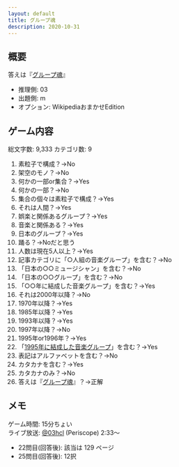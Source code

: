 ```yaml
---
layout: default
title: グループ魂
description: 2020-10-31
---
```


## 概要

答えは『[グループ魂](https://ja.wikipedia.org/wiki/%E3%82%B0%E3%83%AB%E3%83%BC%E3%83%97%E9%AD%82)』

- 推理側: 03
- 出題側: m
- オプション: WikipediaおまかせEdition

## ゲーム内容

総文字数: 9,333
カテゴリ数: 9

1. 素粒子で構成？→No
2. 架空のモノ？→No
3. 何かの一部or集合？→Yes
4. 何かの一部？→No
5. 集合の個々は素粒子で構成？→Yes
6. それは人間？→Yes
7. 娯楽と関係あるグループ？→Yes
8. 音楽と関係ある？→Yes
9. 日本のグループ？→Yes
10. 踊る？→Noだと思う
11. 人数は現在5人以上？→Yes
12. 記事カテゴリに「○人組の音楽グループ」を含む？→No
13. 「日本の○○ミュージシャン」を含む？→No
14. 「日本の○○グループ」を含む？→No
15. 「○○年に結成した音楽グループ」を含む？→Yes
16. それは2000年以降？→No
17. 1970年以降？→Yes
18. 1985年以降？→Yes
19. 1993年以降？→Yes
20. 1997年以降？→No
21. 1995年or1996年？→Yes
22. 「[1995年に結成した音楽グループ](https://ja.wikipedia.org/wiki/Category:1995%E5%B9%B4%E3%81%AB%E7%B5%90%E6%88%90%E3%81%97%E3%81%9F%E9%9F%B3%E6%A5%BD%E3%82%B0%E3%83%AB%E3%83%BC%E3%83%97)」を含む？→Yes
23. 表記はアルファベットを含む？→No
24. カタカナを含む？→Yes
25. カタカナのみ？→No
26. 答えは『[グループ魂](https://ja.wikipedia.org/wiki/%E3%82%B0%E3%83%AB%E3%83%BC%E3%83%97%E9%AD%82)』？→正解

## メモ

ゲーム時間: 15分ちょい  
ライブ放送: [@03hcl](https://www.periscope.tv/03hcl/1RDxlrzMrVrGL?t=2m33s) (Periscope) 2:33～

- 22問目(回答後): 該当は 129 ページ
- 25問目(回答後): 12択
